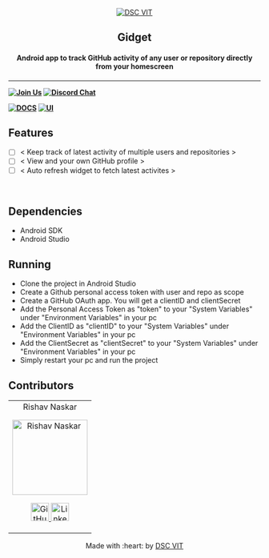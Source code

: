 <p align="center">
<a href="https://dscvit.com">
	<img src="https://user-images.githubusercontent.com/30529572/92081025-fabe6f00-edb1-11ea-9169-4a8a61a5dd45.png" alt="DSC VIT"/>
</a>
	<h2 align="center">  Gidget  </h2>
	<h4 align="center">  Android app to track GitHub activity of any user or repository directly from your homescreen  <h4>
</p>

---
[![Join Us](https://img.shields.io/badge/Join%20Us-Developer%20Student%20Clubs-red)](https://dsc.community.dev/vellore-institute-of-technology/)
[![Discord Chat](https://img.shields.io/discord/760928671698649098.svg)](https://discord.gg/498KVdSKWR)

[![DOCS](https://img.shields.io/badge/Documentation-see%20docs-green?style=flat-square&logo=appveyor)](INSERT_LINK_FOR_DOCS_HERE) 
  [![UI ](https://img.shields.io/badge/User%20Interface-Link%20to%20UI-orange?style=flat-square&logo=appveyor)](INSERT_UI_LINK_HERE)


## Features
- [ ]  < Keep track of latest activity of multiple users and repositories >
- [ ]  < View and your own GitHub profile >
- [ ]  < Auto refresh widget to fetch latest activites >

<br>

## Dependencies
 - Android SDK
 - Android Studio


## Running

- Clone the project in Android Studio
- Create a Github personal access token with user and repo as scope
- Create a GitHub OAuth app. You will get a clientID and clientSecret
- Add the Personal Access Token as "token" to your "System Variables" under "Environment Variables" in your pc
- Add the ClientID as "clientID" to your "System Variables" under "Environment Variables" in your pc
- Add the ClientSecret as "clientSecret" to your "System Variables" under "Environment Variables" in your pc
- Simply restart your pc and run the project


## Contributors

<table>
	<tr align="center">
		<td>
		Rishav Naskar
		<p align="center">
			<img src = "https://avatars.githubusercontent.com/u/59786899?v=4" width="150" height="150" alt="Rishav Naskar">
		</p>
			<p align="center">
				<a href = "https://github.com/rishavnaskar">
					<img src = "http://www.iconninja.com/files/241/825/211/round-collaboration-social-github-code-circle-network-icon.svg" width="36" height = "36" alt="GitHub"/>
				</a>
				<a href = "https://www.linkedin.com/in/rishav-naskar-9621101a6/">
					<img src = "http://www.iconninja.com/files/863/607/751/network-linkedin-social-connection-circular-circle-media-icon.svg" width="36" height="36" alt="LinkedIn"/>
				</a>
			</p>
		</td>
	</tr>
</table>

<p align="center">
	Made with :heart: by <a href="https://dscvit.com">DSC VIT</a>
</p>
